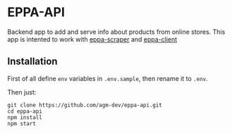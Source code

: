 # EPPA-API

Backend app to add and serve info about products from online stores. This app is intented to work with [eppa-scraper](https://github.com/agm-dev/eppa-scraper) and [eppa-client]()

## Installation

First of all define `env` variables in `.env.sample`, then rename it to `.env`.

Then just:

```
git clone https://github.com/agm-dev/eppa-api.git
cd eppa-api
npm install
npm start
```


